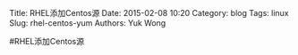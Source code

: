 Title: RHEL添加Centos源
Date: 2015-02-08 10:20
Category: blog
Tags: linux
Slug: rhel-centos-yum
Authors: Yuk Wong


#RHEL添加Centos源


